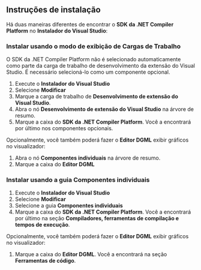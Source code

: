 ## <a name="installation-instructions"></a>Instruções de instalação 

Há duas maneiras diferentes de encontrar o **SDK da .NET Compiler Platform** no **Instalador do Visual Studio**:

### <a name="install-using-the-workloads-view"></a>Instalar usando o modo de exibição de Cargas de Trabalho

O SDK da .NET Compiler Platform não é selecionado automaticamente como parte da carga de trabalho de desenvolvimento da extensão do Visual Studio. É necessário selecioná-lo como um componente opcional.

1. Execute o **Instalador do Visual Studio** 
1. Selecione **Modificar** 
1. Marque a carga de trabalho de **Desenvolvimento de extensão do Visual Studio**.
1. Abra o nó **Desenvolvimento de extensão do Visual Studio** na árvore de resumo.
1. Marque a caixa do **SDK da .NET Compiler Platform**. Você a encontrará por último nos componentes opcionais.

Opcionalmente, você também poderá fazer o **Editor DGML** exibir gráficos no visualizador:

1. Abra o nó **Componentes individuais** na árvore de resumo.
1. Marque a caixa do **Editor DGML**

### <a name="install-using-the-individual-components-tab"></a>Instalar usando a guia Componentes individuais

1. Execute o **Instalador do Visual Studio** 
1. Selecione **Modificar** 
1. Selecione a guia **Componentes individuais** 
1. Marque a caixa do **SDK da .NET Compiler Platform**. Você a encontrará por último na seção **Compiladores, ferramentas de compilação e tempos de execução**.

Opcionalmente, você também poderá fazer o **Editor DGML** exibir gráficos no visualizador:

1. Marque a caixa do **Editor DGML**. Você a encontrará na seção **Ferramentas de código**.
